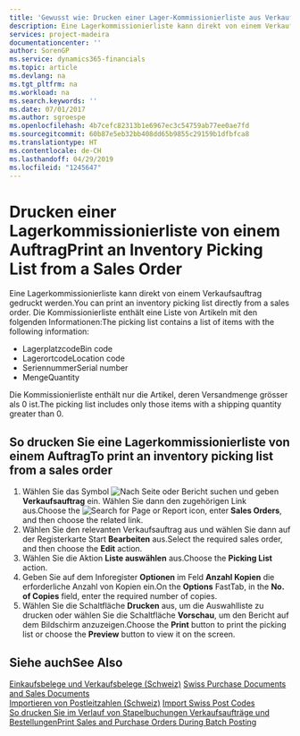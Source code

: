 ```yaml
---
title: 'Gewusst wie: Drucken einer Lager-Kommissionierliste aus Verkaufsaufträgen'
description: Eine Lagerkommissionierliste kann direkt von einem Verkaufsauftrag gedruckt werden.
services: project-madeira
documentationcenter: ''
author: SorenGP
ms.service: dynamics365-financials
ms.topic: article
ms.devlang: na
ms.tgt_pltfrm: na
ms.workload: na
ms.search.keywords: ''
ms.date: 07/01/2017
ms.author: sgroespe
ms.openlocfilehash: 4b7cefc82313b1e6967ec3c54759ab77ee0ae7fd
ms.sourcegitcommit: 60b87e5eb32bb408dd65b9855c29159b1dfbfca8
ms.translationtype: HT
ms.contentlocale: de-CH
ms.lasthandoff: 04/29/2019
ms.locfileid: "1245647"
---
```

# <a name="print-an-inventory-picking-list-from-a-sales-order"></a><span data-ttu-id="925d0-103">Drucken einer Lagerkommissionierliste von einem Auftrag</span><span class="sxs-lookup"><span data-stu-id="925d0-103">Print an Inventory Picking List from a Sales Order</span></span>
<span data-ttu-id="925d0-104">Eine Lagerkommissionierliste kann direkt von einem Verkaufsauftrag gedruckt werden.</span><span class="sxs-lookup"><span data-stu-id="925d0-104">You can print an inventory picking list directly from a sales order.</span></span> <span data-ttu-id="925d0-105">Die Kommissionierliste enthält eine Liste von Artikeln mit den folgenden Informationen:</span><span class="sxs-lookup"><span data-stu-id="925d0-105">The picking list contains a list of items with the following information:</span></span>  

- <span data-ttu-id="925d0-106">Lagerplatzcode</span><span class="sxs-lookup"><span data-stu-id="925d0-106">Bin code</span></span>  
- <span data-ttu-id="925d0-107">Lagerortcode</span><span class="sxs-lookup"><span data-stu-id="925d0-107">Location code</span></span>  
- <span data-ttu-id="925d0-108">Seriennummer</span><span class="sxs-lookup"><span data-stu-id="925d0-108">Serial number</span></span>  
- <span data-ttu-id="925d0-109">Menge</span><span class="sxs-lookup"><span data-stu-id="925d0-109">Quantity</span></span>  

<span data-ttu-id="925d0-110">Die Kommissionierliste enthält nur die Artikel, deren Versandmenge grösser als 0 ist.</span><span class="sxs-lookup"><span data-stu-id="925d0-110">The picking list includes only those items with a shipping quantity greater than 0.</span></span>  

## <a name="to-print-an-inventory-picking-list-from-a-sales-order"></a><span data-ttu-id="925d0-111">So drucken Sie eine Lagerkommissionierliste von einem Auftrag</span><span class="sxs-lookup"><span data-stu-id="925d0-111">To print an inventory picking list from a sales order</span></span>  

1.  <span data-ttu-id="925d0-112">Wählen Sie das Symbol ![Nach Seite oder Bericht suchen](../../media/ui-search/search_small.png "Nach Seite oder Bericht suchen") und geben **Verkaufsauftrag** ein. Wählen Sie dann den zugehörigen Link aus.</span><span class="sxs-lookup"><span data-stu-id="925d0-112">Choose the ![Search for Page or Report](../../media/ui-search/search_small.png "Search for Page or Report icon") icon, enter **Sales Orders**, and then choose the related link.</span></span>  
2.  <span data-ttu-id="925d0-113">Wählen Sie den relevanten Verkaufsauftrag aus und wählen Sie dann auf der Registerkarte Start **Bearbeiten** aus.</span><span class="sxs-lookup"><span data-stu-id="925d0-113">Select the required sales order, and then choose the **Edit** action.</span></span>  
3.  <span data-ttu-id="925d0-114">Wählen Sie die Aktion **Liste auswählen** aus.</span><span class="sxs-lookup"><span data-stu-id="925d0-114">Choose the **Picking List** action.</span></span>  
4.  <span data-ttu-id="925d0-115">Geben Sie auf dem Inforegister **Optionen** im Feld **Anzahl Kopien** die erforderliche Anzahl von Kopien ein.</span><span class="sxs-lookup"><span data-stu-id="925d0-115">On the **Options** FastTab, in the **No. of Copies** field, enter the required number of copies.</span></span>  
5.  <span data-ttu-id="925d0-116">Wählen Sie die Schaltfläche **Drucken** aus, um die Auswahlliste zu drucken oder wählen Sie die Schaltfläche **Vorschau**, um den Bericht auf dem Bildschirm anzuzeigen.</span><span class="sxs-lookup"><span data-stu-id="925d0-116">Choose the **Print** button to print the picking list or choose the **Preview** button to view it on the screen.</span></span>  

## <a name="see-also"></a><span data-ttu-id="925d0-117">Siehe auch</span><span class="sxs-lookup"><span data-stu-id="925d0-117">See Also</span></span>  
 <span data-ttu-id="925d0-118">[Einkaufsbelege und Verkaufsbelege (Schweiz)](swiss-purchase-documents-and-sales-documents.md) </span><span class="sxs-lookup"><span data-stu-id="925d0-118">[Swiss Purchase Documents and Sales Documents](swiss-purchase-documents-and-sales-documents.md) </span></span>  
 <span data-ttu-id="925d0-119">[Importieren von Postleitzahlen (Schweiz)](how-to-import-swiss-post-codes.md) </span><span class="sxs-lookup"><span data-stu-id="925d0-119">[Import Swiss Post Codes](how-to-import-swiss-post-codes.md) </span></span>  
 [<span data-ttu-id="925d0-120">So drucken Sie im Verlauf von Stapelbuchungen Verkaufsaufträge und Bestellungen</span><span class="sxs-lookup"><span data-stu-id="925d0-120">Print Sales and Purchase Orders During Batch Posting</span></span>](how-to-print-sales-and-purchase-orders-during-batch-posting.md)
